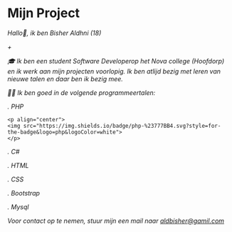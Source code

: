 # Mijn Project

*Hallo👋, ik ben Bisher Aldhni (18)*

*+*

*🎓 Ik ben een student Software Developerop het Nova college (Hoofdorp) en ik werk aan mijn projecten voorlopig. Ik ben atlijd bezig met leren van nieuwe talen en daar ben ik bezig mee.*

*👨‍💻 Ik ben goed in de volgende programmeertalen:*

*. PHP* 

```
<p align="center">
<img src="https://img.shields.io/badge/php-%23777BB4.svg?style=for-the-badge&logo=php&logoColor=white">
</p>
```

*. C#* 

*. HTML*

*. CSS*

*. Bootstrap*

*. Mysql*

*Voor contact op te nemen, stuur mijn een mail naar aldbisher@gamil.com*

